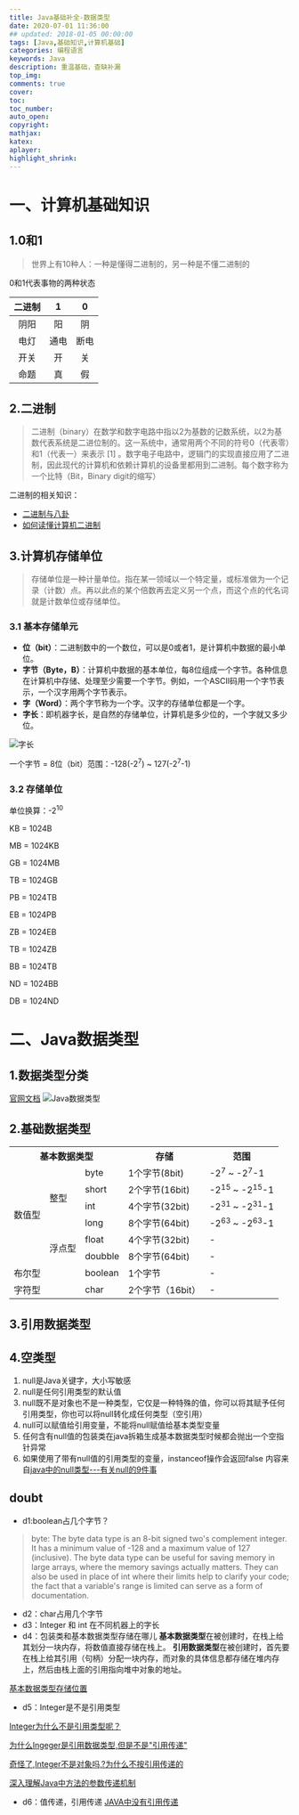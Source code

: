 ```yaml
---
title: Java基础补全-数据类型
date: 2020-07-01 11:36:00
## updated: 2018-01-05 00:00:00
tags: [Java,基础知识,计算机基础]
categories: 编程语言
keywords: Java
description: 重温基础，查缺补漏
top_img:
comments: true
cover:  
toc:  
toc_number:
auto_open:
copyright:
mathjax:
katex:
aplayer:
highlight_shrink:
---
```


# 一、计算机基础知识

## 1.0和1
> 世界上有10种人：一种是懂得二进制的，另一种是不懂二进制的

0和1代表事物的两种状态

二进制|1|0
:---:|:---:|:---:
阴阳|阳|阴
电灯|通电|断电
开关|开|关
命题|真|假

## 2.二进制
> 二进制（binary）在数学和数字电路中指以2为基数的记数系统，以2为基数代表系统是二进位制的。这一系统中，通常用两个不同的符号0（代表零）和1（代表一）来表示 [1]  。数字电子电路中，逻辑门的实现直接应用了二进制，因此现代的计算机和依赖计算机的设备里都用到二进制。每个数字称为一个比特（Bit，Binary digit的缩写）


二进制的相关知识：
+ [二进制与八卦](https://www.jianshu.com/p/df4186956b58)
+ [如何读懂计算机二进制](https://www.cnblogs.com/mike-mei/p/12157460.html)

## 3.计算机存储单位
> 存储单位是一种计量单位。指在某一领域以一个特定量，或标准做为一个记录（计数）点。再以此点的某个倍数再去定义另一个点，而这个点的代名词就是计数单位或存储单位。

### 3.1 基本存储单元

+ **位（bit）**：二进制数中的一个数位，可以是0或者1，是计算机中数据的最小单位。
+ **字节（Byte，B）**：计算机中数据的基本单位，每8位组成一个字节。各种信息在计算机中存储、处理至少需要一个字节。例如，一个ASCII码用一个字节表示，一个汉字用两个字节表示。
+ **字（Word）**：两个字节称为一个字。汉字的存储单位都是一个字。
+ **字长**：即机器字长，是自然的存储单位，计算机是多少位的，一个字就又多少位。

![字长](https://i.loli.net/2020/07/21/YdacjLP4uSl8eIC.jpg)

一个字节 = 8位（bit）范围：-128(-2<sup>7</sup>) ~ 127(-2<sup>7</sup>-1) 

### 3.2 存储单位

单位换算：-2<sup>10</sup> 

KB = 1024B 

MB = 1024KB

GB = 1024MB

TB = 1024GB

PB = 1024TB

EB = 1024PB

ZB = 1024EB

TB = 1024ZB

BB = 1024TB

ND = 1024BB

DB = 1024ND


# 二、Java数据类型


## 1.数据类型分类

[官网文档](https://docs.oracle.com/javase/tutorial/java/nutsandbolts/datatypes.html)
![Java数据类型](https://i.loli.net/2020/07/21/VCEQBzf7ON6AIZm.png)
## 2.基础数据类型
<table>
	<tr>
	    <th colspan ="3">基本数据类型</th>
        <th>存储</th>
	    <th>范围</th>  
	</tr>
    <tr>
        <td rowspan="6">数值型</td>
	    <td rowspan="4">整型</td>
	    <td>byte</td>
        <td>1个字节(8bit)</td>
        <td>-2<sup>7</sup> ~ -2<sup>7</sup>-1</td>   
	</tr>
    <tr>
	    <td>short</td>
        <td>2个字节(16bit)</td>
        <td>-2<sup>15</sup> ~ -2<sup>15</sup>-1</td>   
	</tr>
    <tr>
	    <td>int</td>
        <td>4个字节(32bit)</td>
        <td>-2<sup>31</sup> ~ -2<sup>31</sup>-1</td>   
	</tr>
    <tr>
	    <td>long</td>
        <td>8个字节(64bit)</td>
        <td>-2<sup>63</sup> ~ -2<sup>63</sup>-1</td>   
	</tr>
    <tr>
	    <td rowspan="2">浮点型</td>
	    <td>float</td>
        <td>4个字节(32bit)</td>
        <td>-</td>   
	</tr>
    <tr>
	    <td>doubble</td>
        <td>8个字节(64bit)</td>
        <td>-</td>  
	</tr>
    <tr>
	    <td colspan ="2">布尔型</td>
	    <td>boolean</td>
        <td>1个字节</td>
        <td>-</td>    
	</tr>
    <tr>
	    <td colspan ="2">字符型</td>
	    <td>char</td>
        <td>2个字节（16bit）</td>
        <td>-</td>  
	</tr>
</table>


## 3.引用数据类型

## 4.空类型
1. null是Java关键字，大小写敏感
2. null是任何引用类型的默认值
3. null既不是对象也不是一种类型，它仅是一种特殊的值，你可以将其赋予任何引用类型，你也可以将null转化成任何类型（空引用）
4. null可以赋值给引用变量，不能将null赋值给基本类型变量
5. 任何含有null值的包装类在java拆箱生成基本数据类型时候都会抛出一个空指针异常
6. 如果使用了带有null值的引用类型的变量，instanceof操作会返回false
内容来自[java中的null类型---有关null的9件事](https://blog.csdn.net/qq_25077777/article/details/80174763)

## doubt
- d1:boolean占几个字节？
> byte: The byte data type is an 8-bit signed two's complement integer. It has a minimum value of -128 and a maximum value of 127 (inclusive). The byte data type can be useful for saving memory in large arrays, where the memory savings actually matters. They can also be used in place of int where their limits help to clarify your code; the fact that a variable's range is limited can serve as a form of documentation.

- d2：char占用几个字节
- d3：Integer 和 int 在不同机器上的字长
- d4：包装类和基本数据类型存储在哪儿
**基本数据类型**在被创建时，在栈上给其划分一块内存，将数值直接存储在栈上。
**引用数据类型**在被创建时，首先要在栈上给其引用（句柄）分配一块内存，而对象的具体信息都存储在堆内存上，然后由栈上面的引用指向堆中对象的地址。

[基本数据类型存储位置](https://blog.csdn.net/ncuzengxiebo/article/details/83745065)

- d5：Integer是不是引用类型
  
[Integer为什么不是引用类型呢？](https://www.imooc.com/qadetail/342469)

[为什么Ingeger是引用数据类型,但是不是"引用传递"](https://blog.csdn.net/sinat_36572927/article/details/86250494?utm_medium=distribute.pc_relevant_bbs_down.none-task-blog-baidujs-1.nonecase&depth_1-utm_source=distribute.pc_relevant_bbs_down.none-task-blog-baidujs-1.nonecase)

[奇怪了,Integer不是对象吗,?为什么不按引用传递的](https://bbs.csdn.net/topics/310239741)

[深入理解Java中方法的参数传递机制](https://www.cnblogs.com/sum-41/p/10799555.html)

- d6：值传递，引用传递
[JAVA中没有引用传递](https://www.cnblogs.com/mamama/p/4627135.html)

